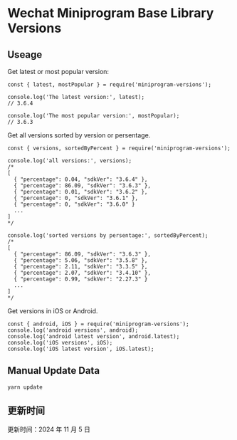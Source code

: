 
# Wechat Miniprogram Base Library Versions

## Useage

Get latest or most popular version:

```;
const { latest, mostPopular } = require('miniprogram-versions');

console.log('The latest version:', latest);
// 3.6.4

console.log('The most popular version:', mostPopular);
// 3.6.3

```

Get all versions sorted by version or persentage.

```
const { versions, sortedByPercent } = require('miniprogram-versions');

console.log('all versions:', versions);
/*
[
  { "percentage": 0.04, "sdkVer": "3.6.4" },
  { "percentage": 86.09, "sdkVer": "3.6.3" },
  { "percentage": 0.01, "sdkVer": "3.6.2" },
  { "percentage": 0, "sdkVer": "3.6.1" },
  { "percentage": 0, "sdkVer": "3.6.0" }
  ...
]
*/

console.log('sorted versions by persentage:', sortedByPercent);
/*
[
  { "percentage": 86.09, "sdkVer": "3.6.3" },
  { "percentage": 5.06, "sdkVer": "3.5.8" },
  { "percentage": 2.11, "sdkVer": "3.3.5" },
  { "percentage": 2.07, "sdkVer": "3.4.10" },
  { "percentage": 0.99, "sdkVer": "2.27.3" }
  ...
]
*/
```

Get versions in iOS or Android.

```
const { android, iOS } = require('miniprogram-versions');
console.log('android versions', android);
console.log('android latest version', android.latest);
console.log('iOS versions', iOS);
console.log('iOS latest version', iOS.latest);
```

## Manual Update Data

```
yarn update
```

## 更新时间

更新时间：2024 年 11 月 5 日
